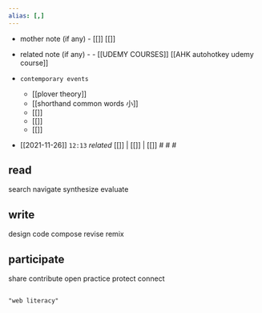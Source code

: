 ```yaml
---
alias: [,]
---
```

- mother note (if any)
		- [[]] [[]]
- related note (if any) -
		- [[UDEMY COURSES]] [[AHK autohotkey udemy course]]
- `contemporary events`
	- [[plover theory]]
	- [[shorthand common words 小]]
	- [[]]
	- [[]]
	- [[]]

- [[2021-11-26]]  `12:13` _related_ [[]] | [[]] | [[]] # # #

## read
search
navigate
synthesize
evaluate
## write
design
code
compose
revise
remix
## participate
share
contribute
open practice
protect
connect
## 
## 

```query
"web literacy"
```